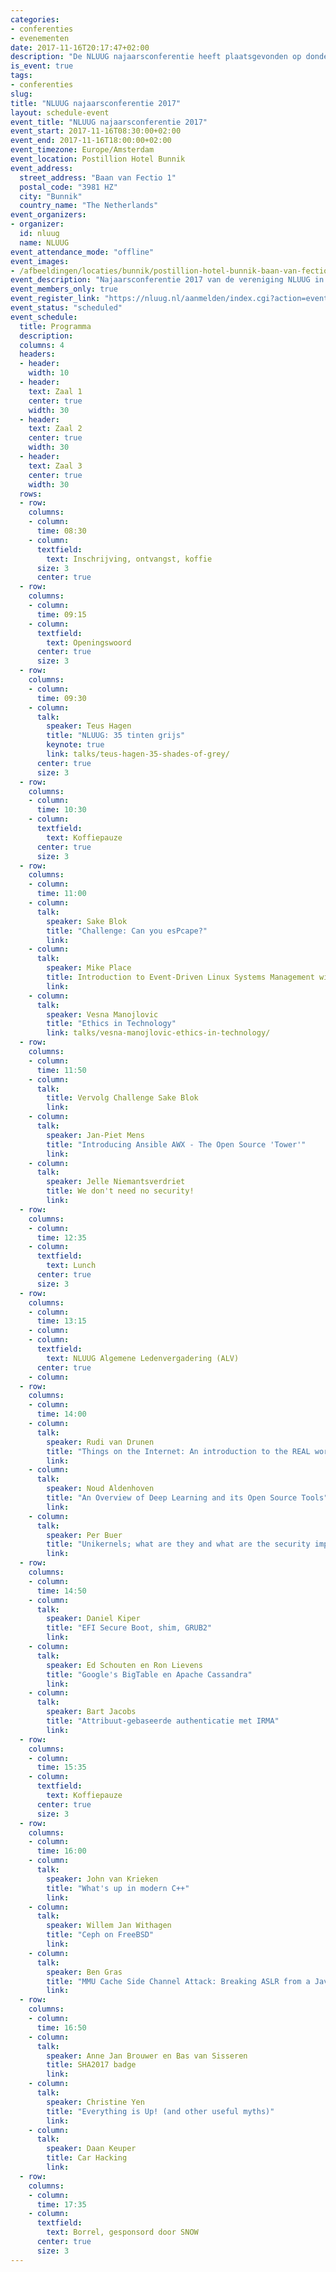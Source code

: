 ```yaml
---
categories:
- conferenties
- evenementen
date: 2017-11-16T20:17:47+02:00
description: "De NLUUG najaarsconferentie heeft plaatsgevonden op donderdag 16 november 2017. Bekijk hier het programma, de presentaties, opnames en foto's."
is_event: true
tags:
- conferenties
slug:
title: "NLUUG najaarsconferentie 2017"
layout: schedule-event
event_title: "NLUUG najaarsconferentie 2017"
event_start: 2017-11-16T08:30:00+02:00
event_end: 2017-11-16T18:00:00+02:00
event_timezone: Europe/Amsterdam
event_location: Postillion Hotel Bunnik
event_address:
  street_address: "Baan van Fectio 1"
  postal_code: "3981 HZ"
  city: "Bunnik"
  country_name: "The Netherlands"
event_organizers:
- organizer:
  id: nluug
  name: NLUUG
event_attendance_mode: "offline"
event_images:
- /afbeeldingen/locaties/bunnik/postillion-hotel-bunnik-baan-van-fectio.jpg
event_description: "Najaarsconferentie 2017 van de vereniging NLUUG in het Postillion Hotel te Bunnik"
event_members_only: true
event_register_link: "https://nluug.nl/aanmelden/index.cgi?action=event"
event_status: "scheduled"
event_schedule:
  title: Programma
  description:
  columns: 4
  headers:
  - header:
    width: 10
  - header:
    text: Zaal 1
    center: true
    width: 30
  - header:
    text: Zaal 2
    center: true
    width: 30
  - header:
    text: Zaal 3
    center: true
    width: 30
  rows:
  - row:
    columns:
    - column:
      time: 08:30
    - column:
      textfield:
        text: Inschrijving, ontvangst, koffie
      size: 3
      center: true
  - row:
    columns:
    - column:
      time: 09:15
    - column:
      textfield:
        text: Openingswoord
      center: true
      size: 3
  - row:
    columns:
    - column:
      time: 09:30
    - column:
      talk:
        speaker: Teus Hagen
        title: "NLUUG: 35 tinten grijs"
        keynote: true
        link: talks/teus-hagen-35-shades-of-grey/
      center: true
      size: 3
  - row:
    columns:
    - column:
      time: 10:30
    - column:
      textfield:
        text: Koffiepauze
      center: true
      size: 3
  - row:
    columns:
    - column:
      time: 11:00
    - column:
      talk:
        speaker: Sake Blok
        title: "Challenge: Can you esPcape?"
        link: 
    - column:
      talk:
        speaker: Mike Place
        title: Introduction to Event-Driven Linux Systems Management with SaltStacke
        link: 
    - column:
      talk:
        speaker: Vesna Manojlovic
        title: "Ethics in Technology"
        link: talks/vesna-manojlovic-ethics-in-technology/
  - row:
    columns:
    - column:
      time: 11:50
    - column:
      talk:
        title: Vervolg Challenge Sake Blok
        link: 
    - column:
      talk:
        speaker: Jan-Piet Mens
        title: "Introducing Ansible AWX - The Open Source 'Tower'"
        link: 
    - column:
      talk:
        speaker: Jelle Niemantsverdriet
        title: We don't need no security!
        link: 
  - row:
    columns:
    - column:
      time: 12:35
    - column:
      textfield:
        text: Lunch
      center: true
      size: 3
  - row:
    columns:
    - column:
      time: 13:15
    - column:
    - column:
      textfield:
        text: NLUUG Algemene Ledenvergadering (ALV)
      center: true
    - column:
  - row:
    columns:
    - column:
      time: 14:00
    - column:
      talk:
        speaker: Rudi van Drunen
        title: "Things on the Internet: An introduction to the REAL world"
        link: 
    - column:
      talk:
        speaker: Noud Aldenhoven
        title: "An Overview of Deep Learning and its Open Source Tools"
        link: 
    - column:
      talk:
        speaker: Per Buer
        title: "Unikernels; what are they and what are the security implications?"
        link: 
  - row:
    columns:
    - column:
      time: 14:50
    - column:
      talk:
        speaker: Daniel Kiper
        title: "EFI Secure Boot, shim, GRUB2"
        link: 
    - column:
      talk:
        speaker: Ed Schouten en Ron Lievens
        title: "Google's BigTable en Apache Cassandra"
        link: 
    - column:
      talk:
        speaker: Bart Jacobs
        title: "Attribuut-gebaseerde authenticatie met IRMA"
        link: 
  - row:
    columns:
    - column:
      time: 15:35
    - column:
      textfield:
        text: Koffiepauze
      center: true
      size: 3
  - row:
    columns:
    - column:
      time: 16:00
    - column:
      talk:
        speaker: John van Krieken
        title: "What's up in modern C++"
        link: 
    - column:
      talk:
        speaker: Willem Jan Withagen
        title: "Ceph on FreeBSD"
        link: 
    - column:
      talk:
        speaker: Ben Gras
        title: "MMU Cache Side Channel Attack: Breaking ASLR from a Javascript Sandbox"
        link: 
  - row:
    columns:
    - column:
      time: 16:50
    - column:
      talk:
        speaker: Anne Jan Brouwer en Bas van Sisseren
        title: SHA2017 badge
        link: 
    - column:
      talk:
        speaker: Christine Yen
        title: "Everything is Up! (and other useful myths)"
        link: 
    - column:
      talk:
        speaker: Daan Keuper
        title: Car Hacking
        link: 
  - row:
    columns:
    - column:
      time: 17:35
    - column:
      textfield:
        text: Borrel, gesponsord door SNOW
      center: true
      size: 3
---
```

